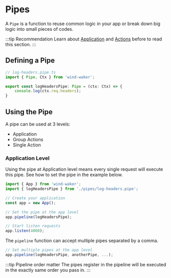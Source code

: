 # Pipes

A `Pipe` is a function to reuse common logic in your app or break down big logic into small pieces of codes.

:::tip Recommendation
Learn about [Application](/basics/app.md) and [Actions](/basics/actions.md) before to read this section.
:::

## Defining a Pipe

```typescript
// log-headers.pipe.ts
import { Pipe, Ctx } from 'wind-waker';

export const logHeadersPipe: Pipe = (ctx: Ctx) => {
    console.log(ctx.req.headers);
}
```

## Using the Pipe

A pipe can be used at 3 levels:
- Application
- Group Actions
- Single Action

### Application Level
Using the pipe at Application level means every single request will execute this pipe. 
See how to set the pipe in the example below.

```typescript
import { App } from 'wind-waker';
import { logHeadersPipe } from './pipes/log-headers.pipe';

// Create your application
const app = new App();

// Set the pipe at the app level
app.pipeline(logHeadersPipe);

// Start listen requests
app.listen(4000);
```

The `pipeline` function can accept multiple pipes separated by a comma.

```typescript
// Set multiple pipes at the app level
app.pipeline(logHeadersPipe, anotherPipe, ...);
```

:::tip Pipeline order matter
The pipes register in the pipeline will be executed in the exactly same order you pass in.
:::

